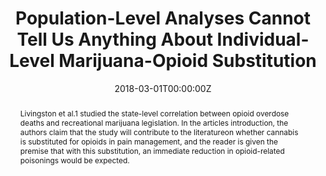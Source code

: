 ---
title: "Population-Level Analyses Cannot Tell Us Anything About Individual-Level Marijuana-Opioid Substitution"

authors:
- "admin"
- "Kevin A. Sabet"
date: "2018-03-01T00:00:00Z"
altemetric_id: 
doi: "10.2105/AJPH.2017.304253"
venue: "American Journal of Public Health"
publishDate: "2017-01-01T00:00:00Z"
publication_types: ["2"]
abstract: "Livingston et al.1 studied the state-level correlation between opioid overdose deaths and recreational marijuana legislation. In the articles introduction, the authors claim that the study will contribute to the literatureon whether cannabis is substituted for opioids in pain management, and the reader is given the premise that with this substitution, an immediate reduction in opioid-related poisonings would be expected."
summary: "Caputi, T. L., & Sabet, K. A. (2018). Population-Level Analyses Cannot Tell Us Anything About Individual-Level Marijuana-Opioid Substitution. American Journal of Public Health, 108(3), e12'e12. doi:10.2105/ajph.2017.304253"
tags: 
featured: false
links:
- name: Paper Link
  url: "https://ajph.aphapublications.org/doi/abs/10.2105/AJPH.2017.304253"
url_pdf: "/files/AJPH_letter-2018.pdf"
image:
  focal_point: ""
  preview_only: false
---